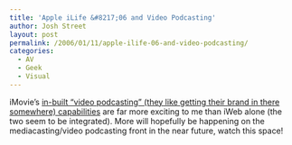 ```yaml
---
title: 'Apple iLife &#8217;06 and Video Podcasting'
author: Josh Street
layout: post
permalink: /2006/01/11/apple-ilife-06-and-video-podcasting/
categories:
  - AV
  - Geek
  - Visual
---
```

iMovie&#8217;s [in-built &#8220;video podcasting&#8221; (they like getting their brand in there somewhere) capabilities][1] are far more exciting to me than iWeb alone (the two seem to be integrated). More will hopefully be happening on the mediacasting/video podcasting front in the near future, watch this space!

 [1]: http://www.apple.com/ilife/imovie/newfeatures/iweb.html